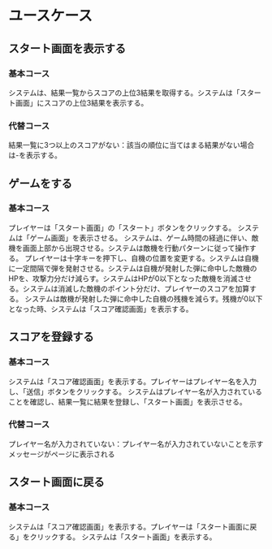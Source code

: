 # ユースケース

## スタート画面を表示する

### 基本コース
システムは、結果一覧からスコアの上位3結果を取得する。システムは「スタート画面」にスコアの上位3結果を表示する。

### 代替コース
結果一覧に3つ以上のスコアがない：該当の順位に当てはまる結果がない場合は-を表示する。

## ゲームをする

### 基本コース

プレイヤーは「スタート画面」の「スタート」ボタンをクリックする。
システムは「ゲーム画面」を表示させる。
システムは、ゲーム時間の経過に伴い、敵機を画面上部から出現させる。システムは敵機を行動パターンに従って操作する。
プレイヤーは十字キーを押下し、自機の位置を変更する。システムは自機に一定間隔で弾を発射させる。システムは自機が発射した弾に命中した敵機のHPを、攻撃力分だけ減らす。システムはHPが0以下となった敵機を消滅させる。システムは消滅した敵機のポイント分だけ、プレイヤーのスコアを加算する。
システムは敵機が発射した弾に命中した自機の残機を減らす。残機が0以下となった時、システムは「スコア確認画面」を表示する。

## スコアを登録する

### 基本コース

システムは「スコア確認画面」を表示する。プレイヤーはプレイヤー名を入力し、「送信」ボタンをクリックする。
システムはプレイヤー名が入力されていることを確認し、結果一覧に結果を登録し、「スタート画面」を表示させる。

### 代替コース

プレイヤー名が入力されていない：プレイヤー名が入力されていないことを示すメッセージがページに表示される

## スタート画面に戻る

### 基本コース

システムは「スコア確認画面」を表示する。プレイヤーは「スタート画面に戻る」をクリックする。
システムは「スタート画面」を表示する。

